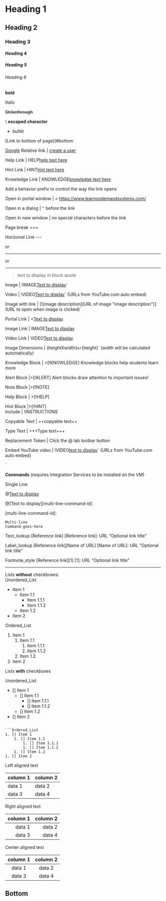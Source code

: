 # Heading 1 

## Heading 2 

### Heading 3 

#### Heading 4 

##### Heading 5 

###### Heading 6 




**bold** 

*Italic* 

~~Strikethrough~~ 

\ **escaped character**

- bullet

[Link to bottom of page](#bottom

[Google](https://google.com)
Relative link | [create a user](lod/create-user.md)

Help Link     | HELP[help text here](https://google.com)      

Hint Link     | HINT[hint text here](https://www.learnondemandsystems.com/) 

Knowledge Link | KNOWLEDGE[knowledge text here](https://www.learnondemandsystems.com/)                                       

Add a behavior prefix to control the way the link opens 

Open in portal window | < https://www.learnondemandsystems.com/    

Open in a dialog | `^` before the link     

Open in new window | no special characters before the link      

                                       
Page break         ===  

Horizonal Line     ---

or 

*** 

or

___ 

> text to display in block quote       
                                         
Image             | !IMAGE[Text to display](URL)`                               

Video             | !VIDEO[Text to display](URL)` (URLs from YouTube.com auto embed)       

Image with link   | [![image description](URL of image "image description")](URL to open when image is clicked)`    

Portal Link       |  <[Text to display](URL)      

Image Link        |  IMAGE[Text to display](URL) 

Video Link        |  VIDEO[Text to display](URL)

Image Dimensions  | {heightXwidth}` or `{height}` (width will be calculated automatically) 
                                       
Knowledge Block        | >[!KNOWLEDGE] Knowledge blocks help students learn more

Alert Block            |>[!ALERT] Alert blocks draw attention to important issues! 

Note Block             |>[!NOTE]     

Help Block             | >[!HELP]                              

Hint Block             |>[!HINT]                           
Include           | !INSTRUCTIONS[](url)   

Copyable Text     | ++copyable text++ 

Type Text         | +++Type text+++    

Replacement Token | Click the @ lab toolbar button  

Embed YouTube video | !VIDEO[text to display](url)` (URLs from YouTube.com auto embed)               
     
`

**Commands** (requires Integration Services to be installed on the VM)</font>

Single Line


@[Text to display](`command`)



@[Text to display][multi-line-command-id]

[multi-line-command-id]:
```
Multi-line
Command-goes-here
```


Text_lookup
[Reference link]
[Reference link]: URL "Optional link title"

Label_lookup
[Reference link][Name of URL]
[Name of URL]: URL "Optional link title"

Footnote_style
[Reference link][1]
[1]: URL "Optional link title"

---


Lists **without** checkboxes:       
Unordered_List
- Item 1
    - Item 1.1
        - Item 1.1.1
        - Item 1.1.2
    - Item 1.2
- Item 2

Ordered_List
1. Item 1
    1. Item 1.1
        1. Item 1.1.1
        1. Item 1.1.2
    1. Item 1.2
1. Item 2


Lists **with** checkboxes

Unordered_List
- [] Item 1
    - [] Item 1.1
        - [] Item 1.1.1
        - [] Item 1.1.2
    - [] Item 1.2
- [] Item 2
```

```Ordered_List
1. [] Item 1
    1. [] Item 1.1
        1. [] Item 1.1.1
        1. [] Item 1.1.2
    1. [] Item 1.2
1. [] Item 2
```

Left aligned text

| column 1 | column 2 |
|:---------|:---------|
| data 1   | data 2   |
| data 3   | data 4   |


Right aligned text

| column 1 | column 2 |
|---------:|---------:|
| data 1   | data 2   |
| data 3   | data 4   |


Center aligned text

| column 1 | column 2 |
|:--------:|:--------:|
| data 1   | data 2   |
| data 3   | data 4   |


## Bottom
